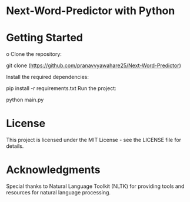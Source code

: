 # Next-Word-Predictor with Python

# Getting Started

o Clone the repository:

git clone (https://github.com/pranavvyawahare25/Next-Word-Predictor)

Install the required dependencies:

pip install -r requirements.txt
Run the project:

python main.py
# License
This project is licensed under the MIT License - see the LICENSE file for details.

# Acknowledgments
Special thanks to Natural Language Toolkit (NLTK) for providing tools and resources for natural language processing.
